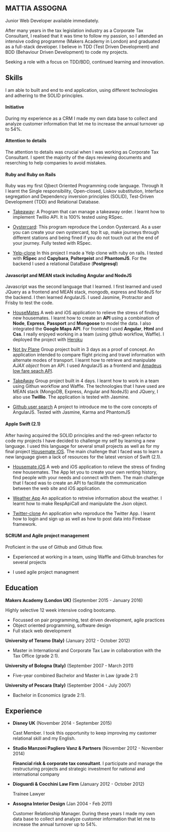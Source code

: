  
## MATTIA ASSOGNA

   Junior Web Developer available immediately.
   
   After many years in the tax legislation industry as a Corporate Tax Consultant, I realised
   that it was time to follow my passion, so I attended an intensive coding programme (Makers Academy in London)
   and graduated as a full-stack developer. I believe in TDD (Test Driven Development) and BDD (Behaviour Driven Development) to code my projects.
 
Seeking a role with a focus on TDD/BDD, continued learning and innovation.


## Skills

I am able to built and end to end application, using different technologies and adhering to the SOLID principles. 

#### Initiative

During my experience as a CRM I made my own data base to collect and analyze customer information that let me to increase the annual turnover up to 54%.

#### Attention to details

The attention to details was crucial when I was working as Corporate Tax Consultant. I spent the majority of the days reviewing documents and reserching to help companies to avoid mistakes.

#### Ruby and Ruby on Rails

 Ruby was my first Ojbect Oriented Programming code language. Through It I learnt the Single responsibility, Open-closed, Liskov substitution, Interface segregation and Dependency inversion principles (SOLID), Test-Driven
Development (TDD) and Relational Database.

- [Takeaway](https://github.com/Mattia46/takeaway-challenge): A Program that can manage a takeaway order. I learnt how to implement Twillio API. It is 100% tested using RSpec.

- [Oystercard](https://github.com/Mattia46/oystercard): This program reproduce the London Oystercard. As a user you can create your own oystercard, top It up, make journeys through different stations and being fined if you do not touch out at the end of your journey. Fully tested with RSpec.

- [Yelp-clone](https://github.com/Mattia46/Yelp) In this project I made a Yelp clone with ruby on rails. I tested with **RSpec** and **Capybara**, **Poltergeist** and **PhantomJS**. For the backend I used a relational DataBase (**Postgresql**)


#### Javascript and MEAN stack including Angular and NodeJS
Javascript was the second language that I learned. I first learned and used JQuery as a frontend and MEAN stack, mongodb, express and NodeJS for the backend. I then learned AngularJS. I used Jasmine, Protractor and Frisby to test the code.

- [HouseMates](https://github.com/Mattia46/HouseMates-Web) A web and iOS application to relieve the stress of finding new housemates. I learnt how to create an **API** using a combination of **Node**, **Express**, **Passport** and **Mongoose** to model the data. I also integrated the **Google Maps API**. For frontend I used **Angular**, **Html** and **Css**. I really enjoyed working in a team (using github workflow, Waffle).  I deployed the project with [Heroku](http://housematey.herokuapp.com/)

- [Not by Plane](https://github.com/Mattia46/not-by-plane) Group project built in 3 days as a proof of concept. An application intended to compare flight pricing and travel information with alternate modes of transport. I learnt how to retrieve and manipulate *AJAX object* from an API. I used AngularJS as a frontend and [Amadeus low fare seach API](https://sandbox.amadeus.com/api-catalog).

- [TakeAway](https://github.com/Mattia46/takeaway_project) Group project built in 4 days. I learnt how to work in a team using Githun workflow and Waffle. The technologies that I have used are MEAN stack (MongoDB, Express, Angular and NodeJS) and JQuery, I also use **Twillio**. The application is tested with Jasmine.

-  [Github user search](https://github.com/Mattia46/githubChallengeJS) A project to introduce me to the core concepts of AngularJS. Tested with Jasmine, Karma and PhantomJS


#### Apple Swift (2.1)

After having acquired the SOLID principles and the red-green refactor to code my projects I have decided to challenge my self by learning a new language. I used this language for several small projects as well as for my final project [Housemate iOS](https://github.com/Mattia46/Swift-houseMates). The main challenge that I faced was to learn a new language given a lack of resources for the latest version of Swift (2.1).

 - [Housemate iOS](https://github.com/Mattia46/Swift-houseMates) A web and iOS application to relieve the stress of finding new housemates. The App let you to create your own renting history, find people with your needs and connect with them. The main challenge that I faced was to create an API to facilitate the communication between the web site and iOS application.
 
 - [Weather App](https://github.com/Mattia46/SwiftWeatherApp) An application to retreive information about the weather. I learnt how to make RespApiCall and manipulate the Json object.
 
 - [Twitter-clone](https://github.com/Mattia46/Swift_Twitter) An application who reproduce the Twitter App. I learnt how to login and sign up as well as how to post data into Firebase framework.

#### SCRUM and Agile project management

Proficient in the use of Github and Github flow. 
- Experienced at working in a team, using Waffle and Github branches for several projects

- I used agile project managment


## Education

**Makers Academy (London UK)** (September 2015 - January 2016)

Highly selective 12 week intensive coding bootcamp.

- Focussed on pair programming, test driven development, agile practices
- Object oriented programming, software design
- Full stack web development

**University of Teramo (Italy)** (January 2012 - October 2012) 

- Master in International and Corporate Tax Law in collaboration with the Tax Office
(grade 2:1).

**University of Bologna (Italy)** (September 2007 - March 2011) 

- Five-year combined Bachelor and Master in Law (grade 2:1)

**University of Pescara (Italy)** (September 2004 - July 2007) 

- Bachelor in Economics (grade 2:1).

## Experience


- **Disney UK** (November 2014 - September 2015)
 
  Cast Member. I took this opportunity to keep improving my castomer relational skill and my English.
- **Studio Manzoni Pagliero Vanz & Partners** (November 2012 - November 2014)

  **Financial risk & corporate tax consultant**. I participate and manage the restructuring projects and strategic investment for national and international company
- **Dioguardi & Cocchini Law Firm** (January 2012 - October 2012) 

  Trainee Lawyer
- **Assogna Interior Design** (Jan 2004 - Feb 2011) 

  Customer Relationship Manager. During these years I made my own data base to collect and analyze customer information that let me to increase the annual turnover up to 54%.


